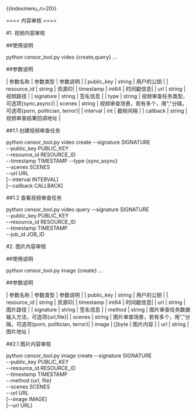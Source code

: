 {{indexmenu_n>20}}

==== 内容审核 ====

#1. 视频内容审核

##使用说明

  python censor_tool.py video {create,query} ...


##参数说明

| 参数名称 | 参数类型 | 参数说明 |
| public\_key | string | 用户的公钥 |
| resource\_id | string | 资源ID|
| timestamp | int64 | 时间戳信息|
| url | string | 视频路径 |
| signature | string | 签名信息 |
| type | string | 视频审查任务类型，可选项{sync,async}|
| scenes | string | 视频审查场景，若有多个，用","分隔，可选项{porn, politician, terror}|
| interval | int | 截帧间隔 |
| callback | string | 视频审查结果回调地址 |

##1.1 创建视频审查任务

  python censor_tool.py video create		--signature SIGNATURE \
  						--public_key PUBLIC_KEY \
  						--resource_id RESOURCE_ID \
                                      		--timestamp TIMESTAMP 
                                      		--type {sync,async} \
                                   		--scenes SCENES \
                                   		--url URL \
                                   		[--interval INTERVAL] \
                                   		[--callback CALLBACK]


##1.2 查看视频审查任务

  python censor_tool.py video query		--signature SIGNATURE \
  						--public_key PUBLIC_KEY \
  						--resource_id RESOURCE_ID \
                                      		--timestamp TIMESTAMP \
                                      		--job_id JOB_ID
  

#2. 图片内容审核

##使用说明

  python censor_tool.py image {create} ...


##参数说明

| 参数名称 | 参数类型 | 参数说明 |
| public\_key | string | 用户的公钥 |
| resource\_id | string | 资源ID|
| timestamp | int64 | 时间戳信息|
| url | string | 图片路径 |
| signature | string | 签名信息 |
| method | string | 图片审查任务数据输入方法，可选项{url,file}|
| scenes | string | 图片审查场景，若有多个，用","分隔，可选项{porn, politician, terror}|
| image | []byte | 图片内容 |
| url | string | 图片地址 |

##2.1 图片内容审核

  python censor_tool.py image create  	--signature SIGNATURE \
  					--public_key PUBLIC_KEY \
  					--resource_id RESOURCE_ID \
  					--timestamp TIMESTAMP \
  					--method {url, file} \
  					--scenes SCENES \
  					--url URL \
  					[--image IMAGE] \
  					[--url URL]
